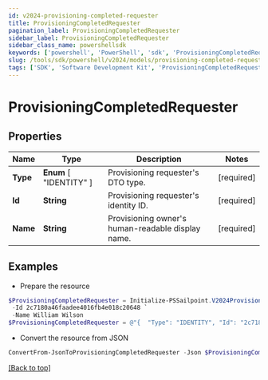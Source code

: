 ```yaml
---
id: v2024-provisioning-completed-requester
title: ProvisioningCompletedRequester
pagination_label: ProvisioningCompletedRequester
sidebar_label: ProvisioningCompletedRequester
sidebar_class_name: powershellsdk
keywords: ['powershell', 'PowerShell', 'sdk', 'ProvisioningCompletedRequester', 'V2024ProvisioningCompletedRequester'] 
slug: /tools/sdk/powershell/v2024/models/provisioning-completed-requester
tags: ['SDK', 'Software Development Kit', 'ProvisioningCompletedRequester', 'V2024ProvisioningCompletedRequester']
---
```



# ProvisioningCompletedRequester

## Properties

Name | Type | Description | Notes
------------ | ------------- | ------------- | -------------
**Type** |  **Enum** [  "IDENTITY" ] | Provisioning requester's DTO type. | [required]
**Id** | **String** | Provisioning requester's identity ID. | [required]
**Name** | **String** | Provisioning owner's human-readable display name. | [required]

## Examples

- Prepare the resource
```powershell
$ProvisioningCompletedRequester = Initialize-PSSailpoint.V2024ProvisioningCompletedRequester  -Type IDENTITY `
 -Id 2c7180a46faadee4016fb4e018c20648 `
 -Name William Wilson
$ProvisioningCompletedRequester = @"{  "Type": "IDENTITY", "Id": "2c7180a46faadee4016fb4e018c20648", "Name": "William Wilson" }"@
```

- Convert the resource from JSON
```powershell
ConvertFrom-JsonToProvisioningCompletedRequester -Json $ProvisioningCompletedRequester
```


[[Back to top]](#) 

